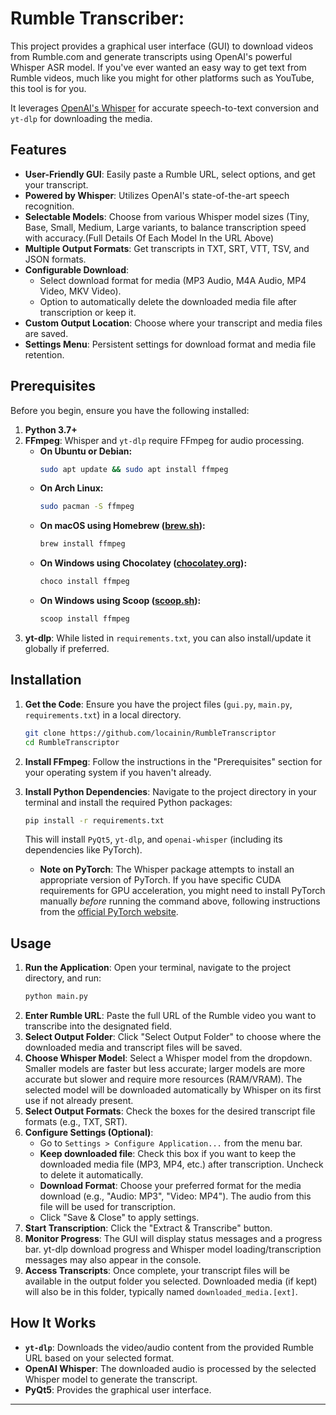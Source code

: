 # Rumble Transcriber:

This project provides a graphical user interface (GUI) to download videos from Rumble.com and generate transcripts using OpenAI's powerful Whisper ASR model. If you've ever wanted an easy way to get text from Rumble videos, much like you might for other platforms such as YouTube, this tool is for you.

It leverages [OpenAI's Whisper](https://github.com/openai/whisper) for accurate speech-to-text conversion and `yt-dlp` for downloading the media.

## Features

* **User-Friendly GUI**: Easily paste a Rumble URL, select options, and get your transcript.
* **Powered by Whisper**: Utilizes OpenAI's state-of-the-art speech recognition.
* **Selectable Models**: Choose from various Whisper model sizes (Tiny, Base, Small, Medium, Large variants, to balance transcription speed with accuracy.(Full Details Of Each Model In the URL Above)
* **Multiple Output Formats**: Get transcripts in TXT, SRT, VTT, TSV, and JSON formats.
* **Configurable Download**:
    * Select download format for media (MP3 Audio, M4A Audio, MP4 Video, MKV Video).
    * Option to automatically delete the downloaded media file after transcription or keep it.
* **Custom Output Location**: Choose where your transcript and media files are saved.
* **Settings Menu**: Persistent settings for download format and media file retention.

## Prerequisites

Before you begin, ensure you have the following installed:

1.  **Python 3.7+**
2.  **FFmpeg**: Whisper and `yt-dlp` require FFmpeg for audio processing.
    * **On Ubuntu or Debian:**
        ```bash
        sudo apt update && sudo apt install ffmpeg
        ```
    * **On Arch Linux:**
        ```bash
        sudo pacman -S ffmpeg
        ```
    * **On macOS using Homebrew ([brew.sh](https://brew.sh/)):**
        ```bash
        brew install ffmpeg
        ```
    * **On Windows using Chocolatey ([chocolatey.org](https://chocolatey.org/)):**
        ```bash
        choco install ffmpeg
        ```
    * **On Windows using Scoop ([scoop.sh](https://scoop.sh/)):**
        ```bash
        scoop install ffmpeg
        ```
3.  **yt-dlp**: While listed in `requirements.txt`, you can also install/update it globally if preferred.

## Installation

1.  **Get the Code**:
    Ensure you have the project files (`gui.py`, `main.py`, `requirements.txt`) in a local directory.
     ```bash
    git clone https://github.com/locainin/RumbleTranscriptor
    cd RumbleTranscriptor
    ```

3.  **Install FFmpeg**:
    Follow the instructions in the "Prerequisites" section for your operating system if you haven't already.

4.  **Install Python Dependencies**:
    Navigate to the project directory in your terminal and install the required Python packages:
    ```bash
    pip install -r requirements.txt
    ```
    This will install `PyQt5`, `yt-dlp`, and `openai-whisper` (including its dependencies like PyTorch).
    * **Note on PyTorch**: The Whisper package attempts to install an appropriate version of PyTorch. If you have specific CUDA requirements for GPU acceleration, you might need to install PyTorch manually *before* running the command above, following instructions from the [official PyTorch website](https://pytorch.org/get-started/locally/).

## Usage

1.  **Run the Application**:
    Open your terminal, navigate to the project directory, and run:
    ```bash
    python main.py
    ```
2.  **Enter Rumble URL**:
    Paste the full URL of the Rumble video you want to transcribe into the designated field.
3.  **Select Output Folder**:
    Click "Select Output Folder" to choose where the downloaded media and transcript files will be saved.
4.  **Choose Whisper Model**:
    Select a Whisper model from the dropdown. Smaller models are faster but less accurate; larger models are more accurate but slower and require more resources (RAM/VRAM). The selected model will be downloaded automatically by Whisper on its first use if not already present.
5.  **Select Output Formats**:
    Check the boxes for the desired transcript file formats (e.g., TXT, SRT).
6.  **Configure Settings (Optional)**:
    * Go to `Settings > Configure Application...` from the menu bar.
    * **Keep downloaded file**: Check this box if you want to keep the downloaded media file (MP3, MP4, etc.) after transcription. Uncheck to delete it automatically.
    * **Download Format**: Choose your preferred format for the media download (e.g., "Audio: MP3", "Video: MP4"). The audio from this file will be used for transcription.
    * Click "Save & Close" to apply settings.
7.  **Start Transcription**:
    Click the "Extract & Transcribe" button.
8.  **Monitor Progress**:
    The GUI will display status messages and a progress bar. yt-dlp download progress and Whisper model loading/transcription messages may also appear in the console.
9.  **Access Transcripts**:
    Once complete, your transcript files will be available in the output folder you selected. Downloaded media (if kept) will also be in this folder, typically named `downloaded_media.[ext]`.

## How It Works

* **`yt-dlp`**: Downloads the video/audio content from the provided Rumble URL based on your selected format.
* **OpenAI Whisper**: The downloaded audio is processed by the selected Whisper model to generate the transcript.
* **PyQt5**: Provides the graphical user interface.

---

